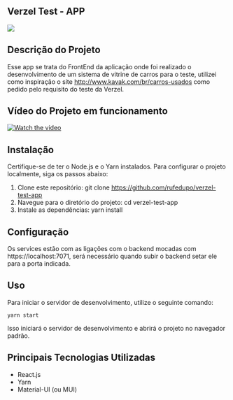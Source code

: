 ## Verzel Test - APP
<img src="https://lh3.googleusercontent.com/fife/AKsag4OkNsOXwv4KczPliZTUoUrsBZqPCMtGXxct4GNFptQ7hmZxtiG6PQZwfyC1VIEb6_KFIVaDepksFDL8y1Psvv5p8NSqhcFZpsSt0j3S6luE6fdbFBugclwFCWK19x-FXIfRaJQLmJeq4BBAzgS3QSLeiBgCmj9t9x0UAQ1A_yiy5WlBETOfrmnGGYS3yHb1uDbmBEk8A2EZd1U88r6xlf0z52SNcmgqm52UUsiNEUt0MGICK_-61GbUp9ShIsStgWwqL1vOolgmSmA33q7NZtTOLVd7wVyxn7-Px71ifFXC2I9BbHkYqWa2RTvH_487OIXVAHOI1koOb9c0OhjFY_XzTYEkITki9D56w1PtTXBcKvI9pANFWiqkW6PYi6Zewomyst1LuPkxuzOFjREmemRR57_UnzJM_oV7gVj0_g0Aww0q8H9xVKz9aedX19PWFBICSaZwNhxWfu1cU9lAQR8hTM21_lgSQyAOc7zYYMYRJNf_ApRE6XZNcayE3QZtML7Kw3flEtXkEyjp3CmAEWs5UEDfCE5JMvC4SHI6tKGnhFnyHBy2XBUNmG8Gjw6pniPMVly5gFbFfNRpalrSuOhIvC2_C3OrhdvGA8ZkRWsphy4RE__FSZNOO_QI0jK_fDiqhanznukWOLS2JQmNnWAdaCrq_HdTIuafDsSMi1Ag-Q8IgVRqJosSBFUwZdqdXi0SbYax63_wXD5SpqUgkXUsZU0O9_YeiRylteBDSryy_JU98i0657AM9lpuCCYcWpReaYlfxQgQ1ojSdg78fWdDTyh3s1FScxRmMQnQN8en1eezfBfJipdQ-d8BlDbPWpg6nzkcYqDTw1AQlUERqZKbDftx9je0wOy5n6sk1OvPTihUgttNftkvZ5EZDft6fuUOlGBEjAIufUpxqufdxl5w1ibneQ63aAD_m2DwZCh4BRTng3O6DUbWnCfmAmyrE8ohtx5Ja9VeRLzgB64tg3SuEpF6HnynmXhG_IDxXklU8TCXEqixWGVRW2yCiMaWdixdqF625ca_fqHcKiblVH86-VcodOmkImiArrPraDxMoXnlI86JUDl0el4lL9BzOyYzOWrzbblqt5PFvI-G7QQts7_V5mIw7eAuIKykZE1ts2t6wm5_QsZC5ntJL0MSAcJA5ABkTnrzzFB95oPhFsBNUHdGyrurzA4h4r8nOcKbX6r6FEbsLoE-_QwvSxnfzt-cAjZuhGmWJpiegdusuLJDJOVnMrLXaU-H_A-MYmnBVudEEvoKaoBTfzuEfGGODmJryB_o5fI28OouzY8KHeQeKQtN4ecbbCwGsu4SsZK87LKq7PsVPgI481Rxd6i23G51lAg-wl7A3iXwYWtkRAJnYXBOs6ipenaGWpahQsDV_7mc85htayb1NLPeK3GGZW372MmCy_2DXAbgordNuU3woHC4ZvYL3Ar977zk20ofG8FC7670kHDPR-zg6p1jeif_LtHVDNTxhHYkBJMIMIoMDdhAuYTfh-98hOZOTAbDmzTP7OqlKiWCdT4vJnR1ZivOD85V_Xxvf-wy1yxXkHbseda9hqZ3tSu28VPH-ANzoMyqx7ZEwGpXX8U3kPdjOqeFXYePeX-r8T8O3yh_YFgnzseDl-bZWDTOA2Tz5WU009Yi=w1920-h892">

## Descrição do Projeto
Esse app se trata do FrontEnd da aplicação onde foi realizado o desenvolvimento de um sistema de vitrine de carros para o teste, utilizei como inspiração o site http://www.kavak.com/br/carros-usados como pedido pelo requisito do teste da Verzel.

## Vídeo do Projeto em funcionamento
[![Watch the video](https://lh3.googleusercontent.com/fife/AKsag4Ma5E1DHoIU474GQsPxZMu-Ht4Yr1EVLSzvjCcbpFZu2680IdraBFyvMp_niE0cFrD6IdCUcJZJYCelObMJ-hjH_XG0Qpr08YVUIGDQeg7q5m-yjf4R9V6vZF4vCSlrK4N3O2q6sX0mzBIRb8NPC4dzZY0jhSAMFnNGr-b7VbBklWng4oH95zxDb-fvrNeIL8NbliyZWDV8mBYGhHVMTplR18lfRjoDB5lfSUVEFBnS9RPJiwCHFhx-WEQq5bPMa_MAH1XsYrVaNpy_UiNLfrBLXvQlB-m4SVlPeSlteCOIAGh16AbuEq_y7k9LDMq02zOsfmbcU80uVum2Cez8vzs8DNjN_92mbno7h-b9q6dmISxRPR-EsY8TAIUw44qwmMRKiHQFKuDik58kHGrlFHNIgSygn2ARk9-AvHPtD_cEiBSAHFe4DabFyW8WkKBM8mH8BTiI3Qis4Q2daJjFGSmpHRMYnfPM2I_8gljY4lyFYpfaxIbkx9RJgC98CrdoAy7IbRjdGNqrLa11dJL8N0ASe2kP2vGYL_OsVjm4n5OYPiC78C5vANyADmjjRFyOx_NyTt-ChFfQ15DBN5IqeuEQNv3RobFrBOC98E9shwC4WAa0XG8p6-NYYAtoz-JP5_hQMQHxkTjXQJgT7CI_ZLzqcxo7XpZV1aK9iPLFF8PLSMaR-j1cMgXl889lzYAZ_7BcN7iGNVAzgvheM8p7ozSeEzMG2itQVPEVb_Yf3J6zBKFjDfWzSRxcTf2rHJtWKASeV2gj2S9eKYXI_PowX6dyPKc8DtCGz9_qARWTJvQst5p4n2v0sodOpf6t9tLjR20CrjJ7nH65Pv_7kzKFt2GP7ymOicW3EhpT3Np-14LsfG3FPH3VQ24PqHuOCQBEwS7CHud2WRPIkLGwdtcO-o5uvkAjzydBAdSY928CSfmCXRnhrlo9f6wDUNKdOcYkxHIap8sa1tbClIqehfRm__l5EokQvS9GA_ukWXnEaBnrtO56sSMQBiDQwvC8IyrVN_DcR_iHF1ywYIV30XNah6gUpAilAvqQv_q-CajVtY76ZVWxM-na7Ie3RZxjwzdoK9xCq9VlvyR6c6ae60Bn05OvVNA9yL9GidVp4lvCCtsWXa02-0KY-eVVrz5HUA6cyXjE2Nt_3naTaLHJy66In4X3OYINAI-ouEX4qtD_FgHql5Ry5Cfq8PMQhlINWp4LGdy9ShDxO3RWwUnixgFUKyKtrwPYcWicXnSNWTI3MYLevw4q7Er3b954dVTCq1EFaAgiBiGkVoa_mbQ7Y1WqO_rB0Rp92KPh3C8XkgPsRuuwQlXiyeE3mczVwv3uWu2bH4q68MheCkp9gmj6SyFn4L8i0SOZfcNTVy10Co_WviNWc6SPGw7pyGxf72TTRglTKdORVc_BlNRUkmpb7Vru_wiRhEPhsV0phoqTGrSKkDFN2E_9MqLmn4bq_I4Eq5M9Z0rnSA0vUat8XRkVLPQ8Cfli-dwLiXkFWeWXdTCIU8PikqC8MgPaEjqcHLJPh-AcimQDFX8JmYwr-s29mZCCQ88BmucFRyaUeYKs5n3x-orzkYdzTCqS612WwIN267YWuEPO_i1X6DWyRsnv-qIRd5iZnO-tbzgfBN_XvWPVCnLgT7o7FKo=w1920-h892)](https://drive.google.com/file/d/1ao1ZlTsi6lVnHyfu1X79W3beJ4LC2G3l/view?usp=drive_link)

## Instalação
Certifique-se de ter o Node.js e o Yarn instalados. Para configurar o projeto localmente, siga os passos abaixo:

1. Clone este repositório: git clone https://github.com/rufedupo/verzel-test-app
2. Navegue para o diretório do projeto: cd verzel-test-app
3. Instale as dependências: yarn install

## Configuração
Os services estão com as ligações com o backend mocadas com https://localhost:7071, será necessário quando subir o backend setar ele para a porta indicada.

## Uso
Para iniciar o servidor de desenvolvimento, utilize o seguinte comando:
```shell
yarn start
```
Isso iniciará o servidor de desenvolvimento e abrirá o projeto no navegador padrão.

## Principais Tecnologias Utilizadas
- React.js
- Yarn
- Material-UI (ou MUI)
